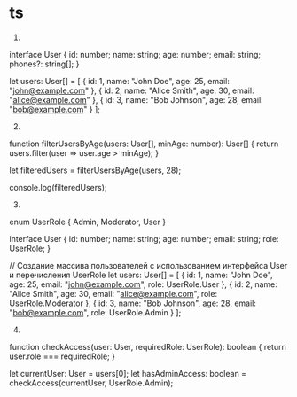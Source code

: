 # ts

1.
interface User {
    id: number;
    name: string;
    age: number;
    email: string;
    phones?: string[];
}

let users: User[] = [
    { id: 1, name: "John Doe", age: 25, email: "john@example.com" },
    { id: 2, name: "Alice Smith", age: 30, email: "alice@example.com" },
    { id: 3, name: "Bob Johnson", age: 28, email: "bob@example.com" }
];

2.
function filterUsersByAge(users: User[], minAge: number): User[] {
    return users.filter(user => user.age > minAge);
}

let filteredUsers = filterUsersByAge(users, 28);

console.log(filteredUsers);

3.
enum UserRole {
    Admin,
    Moderator,
    User
}

interface User {
    id: number;
    name: string;
    age: number;
    email: string;
    role: UserRole;
}

// Создание массива пользователей с использованием интерфейса User и перечисления UserRole
let users: User[] = [
    { id: 1, name: "John Doe", age: 25, email: "john@example.com", role: UserRole.User },
    { id: 2, name: "Alice Smith", age: 30, email: "alice@example.com", role: UserRole.Moderator },
    { id: 3, name: "Bob Johnson", age: 28, email: "bob@example.com", role: UserRole.Admin }
];

4.
function checkAccess(user: User, requiredRole: UserRole): boolean {
    return user.role === requiredRole;
}

let currentUser: User = users[0];
let hasAdminAccess: boolean = checkAccess(currentUser, UserRole.Admin);

